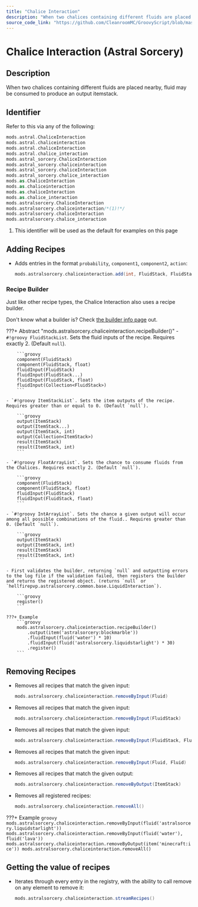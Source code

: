 ```yaml
---
title: "Chalice Interaction"
description: "When two chalices containing different fluids are placed nearby, fluid may be consumed to produce an output itemstack."
source_code_link: "https://github.com/CleanroomMC/GroovyScript/blob/master/src/main/java/com/cleanroommc/groovyscript/compat/mods/astralsorcery/ChaliceInteraction.java"
---
```


# Chalice Interaction (Astral Sorcery)

## Description

When two chalices containing different fluids are placed nearby, fluid may be consumed to produce an output itemstack.

## Identifier

Refer to this via any of the following:

```groovy hl_lines="14"
mods.astral.ChaliceInteraction
mods.astral.chaliceinteraction
mods.astral.chaliceInteraction
mods.astral.chalice_interaction
mods.astral_sorcery.ChaliceInteraction
mods.astral_sorcery.chaliceinteraction
mods.astral_sorcery.chaliceInteraction
mods.astral_sorcery.chalice_interaction
mods.as.ChaliceInteraction
mods.as.chaliceinteraction
mods.as.chaliceInteraction
mods.as.chalice_interaction
mods.astralsorcery.ChaliceInteraction
mods.astralsorcery.chaliceinteraction/*(1)!*/
mods.astralsorcery.chaliceInteraction
mods.astralsorcery.chalice_interaction
```

1. This identifier will be used as the default for examples on this page

## Adding Recipes

- Adds entries in the format `probability`, `component1`, `component2`, `action`:

    ```groovy
    mods.astralsorcery.chaliceinteraction.add(int, FluidStack, FluidStack, LiquidInteraction.FluidInteractionAction)
    ```


### Recipe Builder

Just like other recipe types, the Chalice Interaction also uses a recipe builder.

Don't know what a builder is? Check [the builder info page](../../../groovy/builder.md) out.

???+ Abstract "mods.astralsorcery.chaliceinteraction.recipeBuilder()"
    - `#!groovy FluidStackList`. Sets the fluid inputs of the recipe. Requires exactly 2. (Default `null`).

        ```groovy
        component(FluidStack)
        component(FluidStack, float)
        fluidInput(FluidStack)
        fluidInput(FluidStack...)
        fluidInput(FluidStack, float)
        fluidInput(Collection<FluidStack>)
        ```

    - `#!groovy ItemStackList`. Sets the item outputs of the recipe. Requires greater than or equal to 0. (Default `null`).

        ```groovy
        output(ItemStack)
        output(ItemStack...)
        output(ItemStack, int)
        output(Collection<ItemStack>)
        result(ItemStack)
        result(ItemStack, int)
        ```

    - `#!groovy FloatArrayList`. Sets the chance to consume fluids from the Chalices. Requires exactly 2. (Default `null`).

        ```groovy
        component(FluidStack)
        component(FluidStack, float)
        fluidInput(FluidStack)
        fluidInput(FluidStack, float)
        ```

    - `#!groovy IntArrayList`. Sets the chance a given output will occur among all possible combinations of the fluid.. Requires greater than 0. (Default `null`).

        ```groovy
        output(ItemStack)
        output(ItemStack, int)
        result(ItemStack)
        result(ItemStack, int)
        ```

    - First validates the builder, returning `null` and outputting errors to the log file if the validation failed, then registers the builder and returns the registered object. (returns `null` or `hellfirepvp.astralsorcery.common.base.LiquidInteraction`).

        ```groovy
        register()
        ```

    ???+ Example
        ```groovy
        mods.astralsorcery.chaliceinteraction.recipeBuilder()
            .output(item('astralsorcery:blockmarble'))
            .fluidInput(fluid('water') * 10)
            .fluidInput(fluid('astralsorcery.liquidstarlight') * 30)
            .register()
        ```



## Removing Recipes

- Removes all recipes that match the given input:

    ```groovy
    mods.astralsorcery.chaliceinteraction.removeByInput(Fluid)
    ```

- Removes all recipes that match the given input:

    ```groovy
    mods.astralsorcery.chaliceinteraction.removeByInput(FluidStack)
    ```

- Removes all recipes that match the given input:

    ```groovy
    mods.astralsorcery.chaliceinteraction.removeByInput(FluidStack, FluidStack)
    ```

- Removes all recipes that match the given input:

    ```groovy
    mods.astralsorcery.chaliceinteraction.removeByInput(Fluid, Fluid)
    ```

- Removes all recipes that match the given output:

    ```groovy
    mods.astralsorcery.chaliceinteraction.removeByOutput(ItemStack)
    ```

- Removes all registered recipes:

    ```groovy
    mods.astralsorcery.chaliceinteraction.removeAll()
    ```

???+ Example
    ```groovy
    mods.astralsorcery.chaliceinteraction.removeByInput(fluid('astralsorcery.liquidstarlight'))
    mods.astralsorcery.chaliceinteraction.removeByInput(fluid('water'), fluid('lava'))
    mods.astralsorcery.chaliceinteraction.removeByOutput(item('minecraft:ice'))
    mods.astralsorcery.chaliceinteraction.removeAll()
    ```

## Getting the value of recipes

- Iterates through every entry in the registry, with the ability to call remove on any element to remove it:

    ```groovy
    mods.astralsorcery.chaliceinteraction.streamRecipes()
    ```
